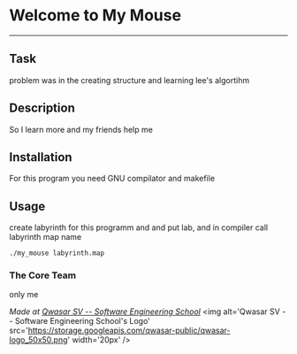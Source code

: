 # Welcome to My Mouse
***

## Task
problem was in the creating structure and learning lee's algortihm 

## Description
So I learn more and my friends help me

## Installation
For this program you need GNU compilator and makefile

## Usage
create labyrinth for this programm and and put lab, and in compiler call labyrinth map name
```
./my_mouse labyrinth.map
```

### The Core Team
only me

<span><i>Made at <a href='https://qwasar.io'>Qwasar SV -- Software Engineering School</a></i></span>
<span><img alt='Qwasar SV -- Software Engineering School's Logo' src='https://storage.googleapis.com/qwasar-public/qwasar-logo_50x50.png' width='20px' /></span>
